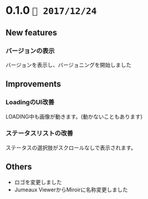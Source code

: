 0.1.0   `📅 2017/12/24` 
===============================


## New features

### バージョンの表示

バージョンを表示し、バージョニングを開始しました

## Improvements

### LoadingのUI改善

LOADING中も画像が動きます。(動かないこともあります)

### ステータスリストの改善

ステータスの選択肢がスクロールなしで表示されます。

## Others

* ロゴを変更しました
* Jumeaux ViewerからMiroirに名称変更しました
